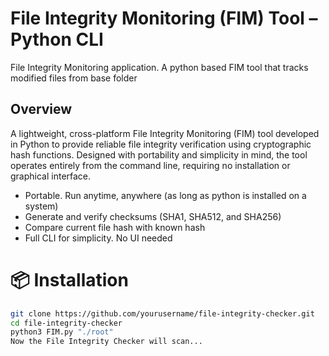 # File Integrity Monitoring (FIM) Tool – Python CLI
File Integrity Monitoring application. A python based FIM tool that tracks modified files from base folder

## Overview
A lightweight, cross-platform File Integrity Monitoring (FIM) tool developed in Python to provide reliable file integrity verification using cryptographic hash functions. Designed with portability and simplicity in mind, the tool operates entirely from the command line, requiring no installation or graphical interface.

* Portable. Run anytime, anywhere (as long as python is installed on a system)
* Generate and verify checksums (SHA1, SHA512, and SHA256)
* Compare current file hash with known hash
* Full CLI for simplicity. No UI needed

# 📦 Installation

```bash
git clone https://github.com/yourusername/file-integrity-checker.git
cd file-integrity-checker
python3 FIM.py "./root"
Now the File Integrity Checker will scan...
```

